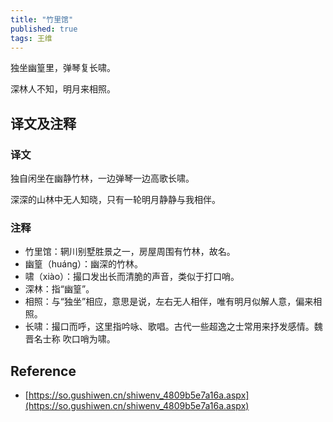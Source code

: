 ```yaml
---
title: "竹里馆"
published: true
tags: 王维
---
```


独坐幽篁里，弹琴复长啸。

深林人不知，明月来相照。

## 译文及注释

### 译文

独自闲坐在幽静竹林，一边弹琴一边高歌长啸。

深深的山林中无人知晓，只有一轮明月静静与我相伴。

### 注释

- 竹里馆：辋川别墅胜景之一，房屋周围有竹林，故名。
- 幽篁（huáng）：幽深的竹林。
- 啸（xiào）：撮口发出长而清脆的声音，类似于打口哨。
- 深林：指“幽篁”。
- 相照：与“独坐”相应，意思是说，左右无人相伴，唯有明月似解人意，偏来相照。
- 长啸：撮口而呼，这里指吟咏、歌唱。古代一些超逸之士常用来抒发感情。魏晋名士称
  吹口哨为啸。

## Reference

- [https://so.gushiwen.cn/shiwenv_4809b5e7a16a.aspx](https://so.gushiwen.cn/shiwenv_4809b5e7a16a.aspx)